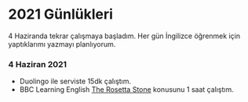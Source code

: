 # 2021 Günlükleri

4 Haziranda tekrar çalışmaya başladım. Her gün İngilizce öğrenmek için yaptıklarımı
yazmayı planlıyorum.

### 4 Haziran 2021
- Duolingo ile serviste 15dk çalıştım.
- BBC Learning English  [The Rosetta Stone](https://www.bbc.co.uk/learningenglish/english/features/6-minute-english/ep-210603) konusunu 1 saat çalıştım.
